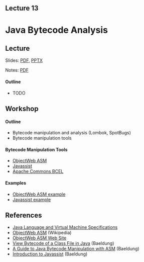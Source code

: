 Lecture 13
---
# Java Bytecode Analysis

## Lecture

Slides: [PDF](slides_13.pdf), [PPTX](slides_13.pptx)

Notes: [PDF](nodes_13.pdf)

#### Outline

* TODO

## Workshop

#### Outline

* Bytecode manipulation and analysis (Lombok, SpotBugs)
* Bytecode manipulation tools 

#### Bytecode Manipulation Tools

* [ObjectWeb ASM](https://asm.ow2.io/)
* [Javassist](https://www.javassist.org/)
* [Apache Commons BCEL](https://commons.apache.org/proper/commons-bcel/)

#### Examples

* [ObjectWeb ASM example](
  https://github.com/andrewt0301/static-analysis-course/tree/main/docs/lectures/13/examples/asm_example)
* [Javassist example](
  https://github.com/andrewt0301/static-analysis-course/tree/main/docs/lectures/13/examples/javasist_example)

## References

* [Java Language and Virtual Machine Specifications](https://docs.oracle.com/javase/specs/index.html)
* [ObjectWeb ASM](https://en.wikipedia.org/wiki/ObjectWeb_ASM) (Wikipedia)
* [ObjectWeb ASM Web Site](https://asm.ow2.io/)
* [View Bytecode of a Class File in Java](https://www.baeldung.com/java-class-view-bytecode) (Baeldung)
* [A Guide to Java Bytecode Manipulation with ASM](https://www.baeldung.com/java-asm) (Baeldung)
* [Introduction to Javassist](https://www.baeldung.com/javassist) (Baeldung)

